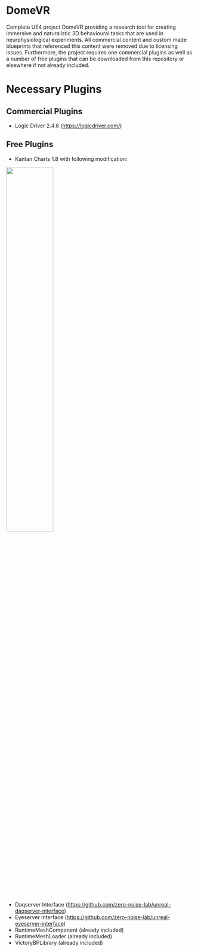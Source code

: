 # DomeVR

Complete UE4 project DomeVR providing a research tool for creating immersive and naturalistic 3D behavioural tasks that are used in neurphysiological experiments. All commercial content and custom made blueprints that referenced this content were removed due to licensing issues. Furthermore, the project requires one commercial plugins as well as a number of free plugins that can be downloaded from this repository or elsewhere if not already included. 

# Necessary Plugins

## Commercial Plugins

- Logic Driver 2.4.6 (https://logicdriver.com/)

## Free Plugins

- Kantan Charts 1.8 with following modification:

<img src="https://user-images.githubusercontent.com/89643686/157661084-a483eebc-34ae-4eb4-b422-bcb28065a72c.png" width=50% height=50%>

- Daqserver Interface (https://github.com/zero-noise-lab/unreal-daqserver-interface)
- Eyeserver Interface (https://github.com/zero-noise-lab/unreal-eyeserver-interface)
- RuntimeMeshComponent (already included)
- RuntimeMeshLoader (already included)
- VictoryBPLibrary (already included)


